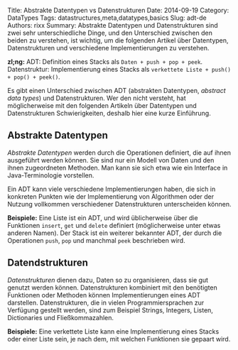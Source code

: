 Title: Abstrakte Datentypen vs Datenstrukturen
Date:   2014-09-19
Category: DataTypes
Tags: datastructures,meta,datatypes,basics
Slug: adt-de
Authors: rixx
Summary: Abstrakte Datentypen und Datenstrukturen sind zwei sehr unterschiedliche Dinge, und den Unterschied zwischen den beiden zu verstehen, ist wichtig, um die folgenden Artikel über Datentypen, Datenstrukturen und verschiedene Implementierungen zu verstehen.

**zl;ng:** ADT: Definition eines Stacks als `Daten + push + pop + peek`. Datenstruktur: Implementierung eines Stacks als `verkettete Liste + push() + pop() + peek()`.

Es gibt einen Unterschied zwischen ADT (abstrakten Datentypen, *abstract data types*) und Datenstrukturen. Wer den nicht versteht, hat möglicherweise mit den folgenden Artikeln über Datentypen und Datenstrukturen Schwierigkeiten, deshalb hier eine kurze Einführung.


## Abstrakte Datentypen
*Abstrakte Datentypen* werden durch die Operationen definiert, die auf ihnen ausgeführt werden können. Sie sind nur ein Modell von Daten und den ihnen zugeordneten Methoden. Man kann sie sich etwa wie ein Interface in Java-Terminologie vorstellen.

Ein ADT kann viele verschiedene Implementierungen haben, die sich in konkreten Punkten wie der Implementierung von Algorithmen oder der Nutzung vollkommen verschiedener Datenstrukturen unterscheiden können.

**Beispiele:** Eine Liste ist ein ADT, und wird üblicherweise über die Funktionen `insert`, `get` und `delete` definiert (möglicherweise unter etwas anderen Namen). Der Stack ist ein weiterer bekannter ADT, der durch die Operationen `push`, `pop` und manchmal `peek` beschrieben wird.

## Datendstrukturen
*Datenstrukturen* dienen dazu, Daten so zu organisieren, dass sie gut genutzt werden können. Datenstrukturen kombiniert mit den benötigten Funktionen oder Methoden können Implementierungen eines ADT darstellen. Datenstrukturen, die in vielen Programmiersprachen zur Verfügung gestellt werden, sind zum Beispiel Strings, Integers, Listen, Dictionaries und Fließkommazahlen.

**Beispiele:** Eine verkettete Liste kann eine Implementierung eines Stacks oder einer Liste sein, je nach dem, mit welchen Funktionen sie gepaart wird.


